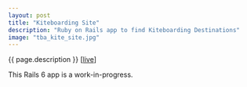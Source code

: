 ```yaml
---
layout: post
title: "Kiteboarding Site"
description: "Ruby on Rails app to find Kiteboarding Destinations"
image: "tba_kite_site.jpg"
---
```


{{ page.description }} [[live](http://kite-site-app.herokuapp.com)]

This Rails 6 app is a work-in-progress.
